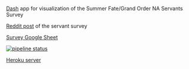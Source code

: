 [Dash](https://plot.ly/products/dash/) app for visualization of the Summer Fate/Grand Order NA Servants Survey

[Reddit post](https://redd.it/985had) of the servant survey

[Survey Google Sheet](https://docs.google.com/spreadsheets/d/12cilKlRzE0O5xLyUPpBB2sfLnwB86RcEuFUBxra7xxw/)

[![pipeline status](https://gitlab.com/squaresmile/fgo-servant-survey/badges/master/pipeline.svg)](https://gitlab.com/squaresmile/fgo-servant-survey/commits/master)

[Heroku server](https://fgo-servant-survey.herokuapp.com)
